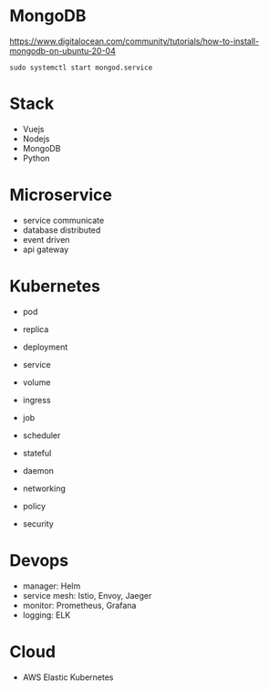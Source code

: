 # MongoDB

https://www.digitalocean.com/community/tutorials/how-to-install-mongodb-on-ubuntu-20-04

```
sudo systemctl start mongod.service
```

# Stack

- Vuejs
- Nodejs
- MongoDB
- Python

# Microservice

- service communicate
- database distributed
- event driven
- api gateway

# Kubernetes

- pod
- replica
- deployment
- service
- volume
- ingress

- job
- scheduler
- stateful
- daemon
- networking
- policy
- security

# Devops

- manager: Helm
- service mesh: Istio, Envoy, Jaeger
- monitor: Prometheus, Grafana
- logging: ELK

# Cloud

- AWS Elastic Kubernetes
